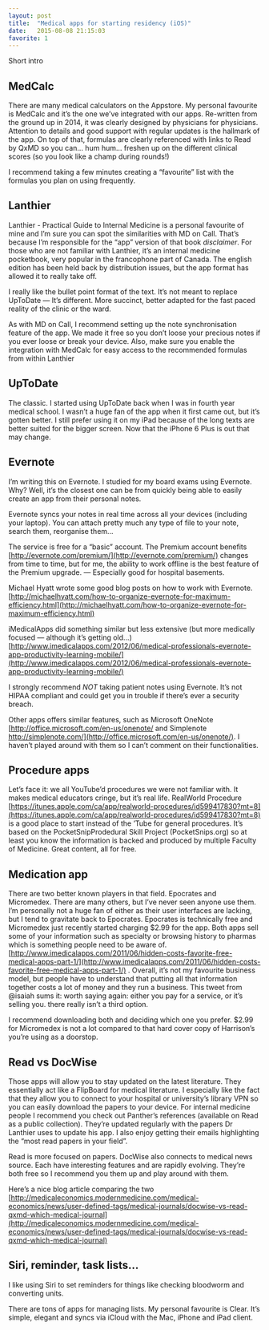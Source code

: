 ```yaml
---
layout: post
title:  "Medical apps for starting residency (iOS)"
date:   2015-08-08 21:15:03
favorite: 1
---
```


Short intro

## MedCalc

There are many medical calculators on the Appstore. My personal favourite is MedCalc and it’s the one we’ve integrated with our apps. Re-written from the ground up in 2014, it was clearly designed by physicians for physicians. Attention to details and good support with regular updates is the hallmark of the app. On top of that, formulas are clearly referenced with links to Read by QxMD so you can… hum hum… freshen up on the different clinical scores (so you look like a champ during rounds!)

I recommend taking a few minutes creating a “favourite” list with the formulas you plan on using frequently. 

## Lanthier

Lanthier - Practical Guide to Internal Medicine is a personal favourite of mine and I’m sure you can spot the similarities with MD on Call. That’s because I’m responsible for the “app” version of that book *disclaimer*. For those who are not familiar with Lanthier, it’s an internal medicine pocketbook, very popular in the francophone part of Canada. The english edition has been held back by distribution issues, but the app format has allowed it to really take off. 

I really like the bullet point format of the text. It’s not meant to replace UpToDate — It’s different. More succinct, better adapted for the fast paced reality of the clinic or the ward.

As with MD on Call, I recommend setting up the note synchronisation feature of the app. We made it free so you don’t loose your precious notes if you ever loose or break your device. Also, make sure you enable the integration with MedCalc for easy access to the recommended formulas from within Lanthier

## UpToDate

The classic. I started using UpToDate back when I was in fourth year medical school. I wasn’t a huge fan of the app when it first came out, but it’s gotten better. I still prefer using it on my iPad because of the long texts are better suited for the bigger screen. Now that the iPhone 6 Plus is out that may change.

## Evernote

I’m writing this on Evernote. I studied for my board exams using Evernote. Why? Well, it’s the closest one can be from quickly being able to easily create an app from their personal notes. 

Evernote syncs your notes in real time across all your devices (including your laptop). You can attach pretty much any type of file to your note, search them, reorganise them…

The service is free for a “basic” account. The Premium account benefits [http://evernote.com/premium/](http://evernote.com/premium/) changes from time to time, but for me, the ability to work offline is the best feature of the Premium upgrade. — Especially good for hospital basements.

Michael Hyatt wrote some good blog posts on how to work with Evernote. [http://michaelhyatt.com/how-to-organize-evernote-for-maximum-efficiency.html](http://michaelhyatt.com/how-to-organize-evernote-for-maximum-efficiency.html)

iMedicalApps did something similar but less extensive (but more medically focused — although it’s getting old…) [http://www.imedicalapps.com/2012/06/medical-professionals-evernote-app-productivity-learning-mobile/](http://www.imedicalapps.com/2012/06/medical-professionals-evernote-app-productivity-learning-mobile/)

I strongly recommend *NOT* taking patient notes using Evernote. It’s not HIPAA compliant and could get you in trouble if there’s ever a security breach.

Other apps offers similar features, such as Microsoft OneNote [http://office.microsoft.com/en-us/onenote/ and Simplenote http://simplenote.com/](http://office.microsoft.com/en-us/onenote/). I haven’t played around with them so I can’t comment on their functionalities.

## Procedure apps

Let’s face it: we all YouTube’d procedures we were not familiar with. It makes medical educators cringe, but it’s real life. RealWorld Procedure [https://itunes.apple.com/ca/app/realworld-procedures/id599417830?mt=8](https://itunes.apple.com/ca/app/realworld-procedures/id599417830?mt=8) is a good place to start instead of the ’Tube for general procedures. It’s based on the PocketSnipProdedural Skill Project (PocketSnips.org) so at least you know the information is backed and produced by multiple Faculty of Medicine. Great content, all for free.

## Medication app

There are two better known players in that field. Epocrates and Micromedex. There are many others, but I’ve never seen anyone use them. I’m personally not a huge fan of either as their user interfaces are lacking, but I tend to gravitate back to Epocrates. Epocrates is technically free and Micromedex just recently started charging $2.99 for the app. Both apps sell some of your information such as specialty or browsing history to pharmas which is something people need to be aware of. [http://www.imedicalapps.com/2011/06/hidden-costs-favorite-free-medical-apps-part-1/](http://www.imedicalapps.com/2011/06/hidden-costs-favorite-free-medical-apps-part-1/) . Overall, it’s not my favourite business model, but people have to understand that putting all that information together costs a lot of money and they run a business. This tweet from @isaiah sums it: worth saying again: either you pay for a service, or it’s selling you. there really isn’t a third option.

I recommend downloading both and deciding which one you prefer. $2.99 for Micromedex is not a lot compared to that hard cover copy of Harrison’s you’re using as a doorstop.

## Read vs DocWise

Those apps will allow you to stay updated on the latest literature. They essentially act like a FlipBoard for medical literature. I especially like the fact that they allow you to connect to your hospital or university’s library VPN so you can easily download the papers to your device. For internal medicine people I recommend you check out Panther’s references (available on Read as a public collection). They’re updated regularly with the papers Dr Lanthier uses to update his app. I also enjoy getting their emails highlighting the “most read papers in your field”.

Read is more focused on papers. DocWise also connects to medical news source. Each have interesting features and are rapidly evolving. They’re both free so I recommend you them up and play around with them.

Here’s a nice blog article comparing the two [http://medicaleconomics.modernmedicine.com/medical-economics/news/user-defined-tags/medical-journals/docwise-vs-read-qxmd-which-medical-journal](http://medicaleconomics.modernmedicine.com/medical-economics/news/user-defined-tags/medical-journals/docwise-vs-read-qxmd-which-medical-journal)

## Siri, reminder, task lists…

I like using Siri to set reminders for things like checking bloodworm and converting units. 

There are tons of apps for managing lists. My personal favourite is Clear. It’s simple, elegant and syncs via iCloud with the Mac, iPhone and iPad client.